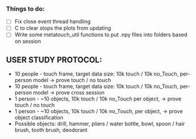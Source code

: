 ### Things to do:
- [ ] Fix close event thread handling
- [ ] C to clear stops the plots from updating
- [ ] Write some metatouch_util functions to put .npy files into folders based on session 

## USER STUDY PROTOCOL:
* 10 people - touch frame,  target data size: 10k touch / 10k no_Touch,   per-person model -> prove touch / no touch
* 10 people - touch frame,  target data size: 10k touch / 10k no_Touch,   per-person model -> prove cross session
* 1 person - ~10 objects, 10k touch / 10k no_Touch per object, -> prove touch / no touch
* 1 person - ~10 objects, 10k touch / 10k no_Touch, per object, -> prove object classification 
* Possible objects: drill, hammer, pliers / water bottle, bowl, spoon / hair brush, tooth brush, deodorant 
